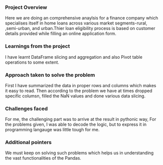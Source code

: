 ### Project Overview

 Here we are doing an comprehensive anaylsis for a finance company which specialises itself in home loans across various market segments-rural, ,semi-urban, and urban.Thier loan eligibility process is based on customer details provided while filling an online application form.


### Learnings from the project

 I have learnt DataFrame slicing and aggregation and also Pivot table operations to some extent.


### Approach taken to solve the problem

 First I have summarized the data in proper rows and columns which makes it easy to read. Then according to the problem we have at times dropped specific columsn, filled the NaN values and done various data slicing.


### Challenges faced

 For me, the challenging part was to arrive at the result in pythonic way, For the problems given, I was able to decode the logic, but to express it in programming langauge was little tough for me.


### Additional pointers

 We must keep on solving such problems which helps us in understanding the vast functionalities of the Pandas.


